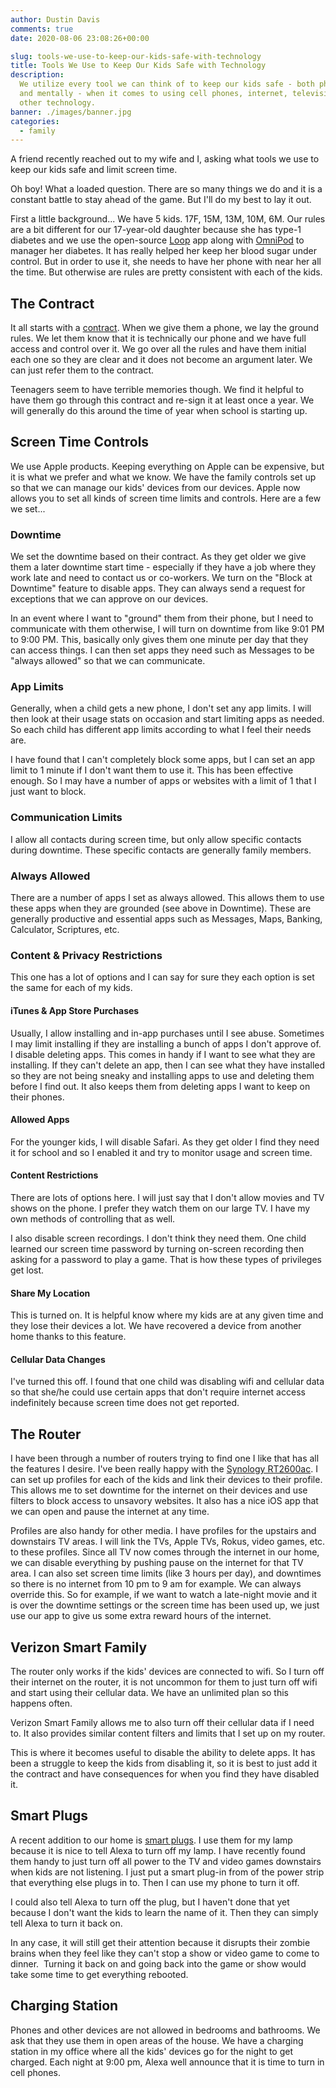 ```yaml
---
author: Dustin Davis
comments: true
date: 2020-08-06 23:08:26+00:00

slug: tools-we-use-to-keep-our-kids-safe-with-technology
title: Tools We Use to Keep Our Kids Safe with Technology
description:
  We utilize every tool we can think of to keep our kids safe - both physically
  and mentally - when it comes to using cell phones, internet, television, and
  other technology.
banner: ./images/banner.jpg
categories:
  - family
---
```


A friend recently reached out to my wife and I, asking what tools we use to keep
our kids safe and limit screen time.

Oh boy! What a loaded question. There are so many things we do and it is a
constant battle to stay ahead of the game. But I'll do my best to lay it out.

First a little background... We have 5 kids. 17F, 15M, 13M, 10M, 6M. Our rules
are a bit different for our 17-year-old daughter because she has type-1 diabetes
and we use the open-source [Loop](https://loopkit.github.io/loopdocs/) app along
with [OmniPod](https://www.myomnipod.com/Omnipod-system) to manager her
diabetes. It has really helped her keep her blood sugar under control. But in
order to use it, she needs to have her phone with near her all the time. But
otherwise are rules are pretty consistent with each of the kids.

## The Contract

It all starts with a
[contract](https://docs.google.com/document/d/1RN1JVNnYeBkadgaPN9j35aigxnTpZUeG9rvK-XxZ-qE/edit?usp=sharing).
When we give them a phone, we lay the ground rules. We let them know that it is
technically our phone and we have full access and control over it. We go over
all the rules and have them initial each one so they are clear and it does not
become an argument later. We can just refer them to the contract.

Teenagers seem to have terrible memories though. We find it helpful to have them
go through this contract and re-sign it at least once a year. We will generally
do this around the time of year when school is starting up.

## Screen Time Controls

We use Apple products. Keeping everything on Apple can be expensive, but it is
what we prefer and what we know. We have the family controls set up so that we
can manage our kids' devices from our devices. Apple now allows you to set all
kinds of screen time limits and controls. Here are a few we set...

### Downtime

We set the downtime based on their contract. As they get older we give them a
later downtime start time - especially if they have a job where they work late
and need to contact us or co-workers. We turn on the "Block at Downtime" feature
to disable apps. They can always send a request for exceptions that we can
approve on our devices.

In an event where I want to "ground" them from their phone, but I need to
communicate with them otherwise, I will turn on downtime from like 9:01 PM to
9:00 PM. This, basically only gives them one minute per day that they can access
things. I can then set apps they need such as Messages to be "always allowed" so
that we can communicate.

### App Limits

Generally, when a child gets a new phone, I don't set any app limits. I will
then look at their usage stats on occasion and start limiting apps as needed. So
each child has different app limits according to what I feel their needs are.

I have found that I can't completely block some apps, but I can set an app limit
to 1 minute if I don't want them to use it. This has been effective enough. So I
may have a number of apps or websites with a limit of 1 that I just want to
block.

### Communication Limits

I allow all contacts during screen time, but only allow specific contacts during
downtime. These specific contacts are generally family members.

### Always Allowed

There are a number of apps I set as always allowed. This allows them to use
these apps when they are grounded (see above in Downtime). These are generally
productive and essential apps such as Messages, Maps, Banking, Calculator,
Scriptures, etc.

### Content & Privacy Restrictions

This one has a lot of options and I can say for sure they each option is set the
same for each of my kids.

#### iTunes & App Store Purchases

Usually, I allow installing and in-app purchases until I see abuse. Sometimes I
may limit installing if they are installing a bunch of apps I don't approve of.
I disable deleting apps. This comes in handy if I want to see what they are
installing. If they can't delete an app, then I can see what they have installed
so they are not being sneaky and installing apps to use and deleting them before
I find out. It also keeps them from deleting apps I want to keep on their
phones.

#### Allowed Apps

For the younger kids, I will disable Safari. As they get older I find they need
it for school and so I enabled it and try to monitor usage and screen time.

#### Content Restrictions

There are lots of options here. I will just say that I don't allow movies and TV
shows on the phone. I prefer they watch them on our large TV. I have my own
methods of controlling that as well.

I also disable screen recordings. I don't think they need them. One child
learned our screen time password by turning on-screen recording then asking for
a password to play a game. That is how these types of privileges get lost.

#### Share My Location

This is turned on. It is helpful know where my kids are at any given time and
they lose their devices a lot. We have recovered a device from another home
thanks to this feature.

#### Cellular Data Changes

I've turned this off. I found that one child was disabling wifi and cellular
data so that she/he could use certain apps that don't require internet access
indefinitely because screen time does not get reported.

## The Router

I have been through a number of routers trying to find one I like that has all
the features I desire. I've been really happy with the
[Synology RT2600ac](https://amzn.to/3fC7ZOs). I can set up profiles for each of
the kids and link their devices to their profile. This allows me to set downtime
for the internet on their devices and use filters to block access to unsavory
websites. It also has a nice iOS app that we can open and pause the internet at
any time.

Profiles are also handy for other media. I have profiles for the upstairs and
downstairs TV areas. I will link the TVs, Apple TVs, Rokus, video games, etc. to
these profiles. Since all TV now comes through the internet in our home, we can
disable everything by pushing pause on the internet for that TV area. I can also
set screen time limits (like 3 hours per day), and downtimes so there is no
internet from 10 pm to 9 am for example. We can always override this. So for
example, if we want to watch a late-night movie and it is over the downtime
settings or the screen time has been used up, we just use our app to give us
some extra reward hours of the internet.

## Verizon Smart Family

The router only works if the kids' devices are connected to wifi. So I turn off
their internet on the router, it is not uncommon for them to just turn off wifi
and start using their cellular data. We have an unlimited plan so this happens
often.

Verizon Smart Family allows me to also turn off their cellular data if I need
to. It also provides similar content filters and limits that I set up on my
router.

This is where it becomes useful to disable the ability to delete apps. It has
been a struggle to keep the kids from disabling it, so it is best to just add it
the contract and have consequences for when you find they have disabled it.

## Smart Plugs

A recent addition to our home is [smart plugs](https://amzn.to/3if1sLj). I use
them for my lamp because it is nice to tell Alexa to turn off my lamp. I have
recently found them handy to just turn off all power to the TV and video games
downstairs when kids are not listening. I just put a smart plug-in from of the
power strip that everything else plugs in to. Then I can use my phone to turn it
off.

I could also tell Alexa to turn off the plug, but I haven't done that yet
because I don't want the kids to learn the name of it. Then they can simply tell
Alexa to turn it back on.

In any case, it will still get their attention because it disrupts their zombie
brains when they feel like they can't stop a show or video game to come to
dinner.  Turning it back on and going back into the game or show would take some
time to get everything rebooted.

## Charging Station

Phones and other devices are not allowed in bedrooms and bathrooms. We ask that
they use them in open areas of the house. We have a charging station in my
office where all the kids' devices go for the night to get charged. Each night
at 9:00 pm, Alexa well announce that it is time to turn in cell phones.
